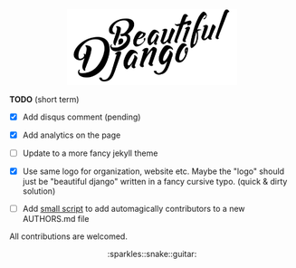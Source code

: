 <p align="center"><img src="assets/logo/Beautiful%20Django.png" width="300" alt="Beautiful Django"></p>

__TODO__ (short term)

- [x] Add disqus comment (pending)
- [x] Add analytics on the page
- [ ] Update to a more fancy jekyll theme
- [x] Use same logo for organization, website etc. Maybe the "logo" should just be "beautiful django" written in a fancy cursive typo. (quick & dirty solution)
- [ ] Add [small script](https://github.com/jlevy/ghizmo) to add automagically contributors to a new AUTHORS.md file


All contributions are welcomed.

<p align="center">:sparkles::snake::guitar:</p>
